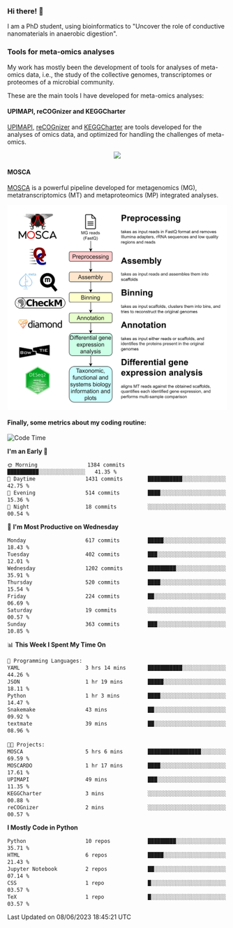 ### Hi there! 👋

I am a PhD student, using bioinformatics to "Uncover the role of conductive nanomaterials in anaerobic digestion".

### Tools for meta-omics analyses

My work has mostly been the development of tools for analyses of meta-omics data, i.e., the study of the collective genomes, transcriptomes or proteomes of a microbial community.

These are the main tools I have developed for meta-omics analyses:

#### UPIMAPI, reCOGnizer and KEGGCharter

[UPIMAPI](https://github.com/iquasere/UPIMAPI), [reCOGnizer](https://github.com/iquasere/reCOGnizer) and [KEGGCharter](https://github.com/iquasere/KEGGCharter) are tools developed for the analyses of omics data, and optimized for handling the challenges of meta-omics.

<p align="center">
    <img src="assets/annotation_paper.png">
</p>

#### MOSCA

[MOSCA](https://github.com/iquasere/MOSCA) is a powerful pipeline developed for metagenomics (MG), metatranscriptomics (MT) and metaproteomics (MP) integrated analyses.

<p align="center">
    <img src="assets/mosca_workflow.png" align="center" width="700">
</p>


#### Finally, some metrics about my coding routine:

<!--START_SECTION:waka-->
![Code Time](http://img.shields.io/badge/Code%20Time-586%20hrs%2039%20mins-blue)

**I'm an Early 🐤** 

```text
🌞 Morning                1384 commits        ██████████░░░░░░░░░░░░░░░   41.35 % 
🌆 Daytime                1431 commits        ███████████░░░░░░░░░░░░░░   42.75 % 
🌃 Evening                514 commits         ████░░░░░░░░░░░░░░░░░░░░░   15.36 % 
🌙 Night                  18 commits          ░░░░░░░░░░░░░░░░░░░░░░░░░   00.54 % 
```
📅 **I'm Most Productive on Wednesday** 

```text
Monday                   617 commits         █████░░░░░░░░░░░░░░░░░░░░   18.43 % 
Tuesday                  402 commits         ███░░░░░░░░░░░░░░░░░░░░░░   12.01 % 
Wednesday                1202 commits        █████████░░░░░░░░░░░░░░░░   35.91 % 
Thursday                 520 commits         ████░░░░░░░░░░░░░░░░░░░░░   15.54 % 
Friday                   224 commits         ██░░░░░░░░░░░░░░░░░░░░░░░   06.69 % 
Saturday                 19 commits          ░░░░░░░░░░░░░░░░░░░░░░░░░   00.57 % 
Sunday                   363 commits         ███░░░░░░░░░░░░░░░░░░░░░░   10.85 % 
```


📊 **This Week I Spent My Time On** 

```text
💬 Programming Languages: 
YAML                     3 hrs 14 mins       ███████████░░░░░░░░░░░░░░   44.26 % 
JSON                     1 hr 19 mins        █████░░░░░░░░░░░░░░░░░░░░   18.11 % 
Python                   1 hr 3 mins         ████░░░░░░░░░░░░░░░░░░░░░   14.47 % 
Snakemake                43 mins             ██░░░░░░░░░░░░░░░░░░░░░░░   09.92 % 
textmate                 39 mins             ██░░░░░░░░░░░░░░░░░░░░░░░   08.96 % 

🐱‍💻 Projects: 
MOSCA                    5 hrs 6 mins        █████████████████░░░░░░░░   69.59 % 
MOSCARDO                 1 hr 17 mins        ████░░░░░░░░░░░░░░░░░░░░░   17.61 % 
UPIMAPI                  49 mins             ███░░░░░░░░░░░░░░░░░░░░░░   11.35 % 
KEGGCharter              3 mins              ░░░░░░░░░░░░░░░░░░░░░░░░░   00.88 % 
reCOGnizer               2 mins              ░░░░░░░░░░░░░░░░░░░░░░░░░   00.57 % 
```

**I Mostly Code in Python** 

```text
Python                   10 repos            █████████░░░░░░░░░░░░░░░░   35.71 % 
HTML                     6 repos             █████░░░░░░░░░░░░░░░░░░░░   21.43 % 
Jupyter Notebook         2 repos             ██░░░░░░░░░░░░░░░░░░░░░░░   07.14 % 
CSS                      1 repo              █░░░░░░░░░░░░░░░░░░░░░░░░   03.57 % 
TeX                      1 repo              █░░░░░░░░░░░░░░░░░░░░░░░░   03.57 % 
```




 Last Updated on 08/06/2023 18:45:21 UTC
<!--END_SECTION:waka-->
